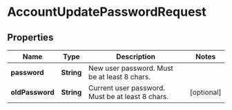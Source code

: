 

# AccountUpdatePasswordRequest


## Properties

| Name | Type | Description | Notes |
|------------ | ------------- | ------------- | -------------|
|**password** | **String** | New user password. Must be at least 8 chars. |  |
|**oldPassword** | **String** | Current user password. Must be at least 8 chars. |  [optional] |



